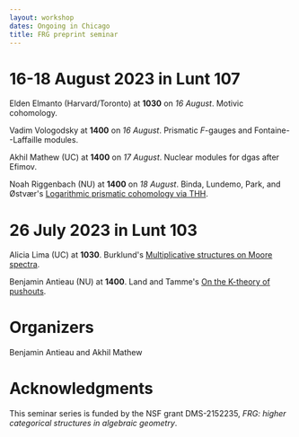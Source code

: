 ```yaml
---
layout: workshop
dates: Ongoing in Chicago
title: FRG preprint seminar
---
```

<div style="display:none">
$
\newcommand\A{\mathrm{A}}
\newcommand\C{\mathrm{C}}
\newcommand\D{\mathrm{D}}
\newcommand\E{\mathrm{E}}
\newcommand\F{\mathrm{F}}
\newcommand\G{\mathrm{G}}
\newcommand\H{\mathrm{H}}
\newcommand\h{\mathrm{h}}
\newcommand\K{\mathrm{K}}
\newcommand\L{\mathrm{L}}
\newcommand\M{\mathrm{M}}
\newcommand\t{\mathrm{t}}
\newcommand{\bA}{\mathbf{A}}
\newcommand{\bG}{\mathbf{G}}
\newcommand{\bH}{\mathbf{H}}
\newcommand{\bT}{\mathbf{T}}
\newcommand{\bW}{\mathbf{W}}
\newcommand{\Gm}{\bG_m}
\newcommand\Ascr{\mathcal{A}}
\newcommand\Cscr{\mathcal{C}}
\newcommand\Dscr{\mathcal{D}}
\newcommand\Escr{\mathcal{E}}
\newcommand\Kscr{\mathcal{K}}
\newcommand\Lscr{\mathcal{L}}
\newcommand\Oscr{\mathcal{O}}
\newcommand\Perfscr{\mathcal{P}\mathrm{erf}}
\newcommand\Acscr{\mathcal{A}\mathrm{c}}
\newcommand\heart{\heartsuit}
\newcommand\cn{\mathrm{cn}}
\newcommand\op{\mathrm{op}}
\newcommand\gr{\mathrm{gr}}
\newcommand\Gr{\mathrm{Gr}}
\newcommand\fil{\mathrm{fil}}
\newcommand\Ho{\mathrm{Ho}}
\newcommand\dR{\mathrm{dR}}
\newcommand\HH{\mathrm{HH}}
\newcommand\HC{\mathrm{HC}}
\newcommand\HP{\mathrm{HP}}
\newcommand\TC{\mathrm{TC}}
\newcommand\TP{\mathrm{TP}}
\newcommand{\bMap}{\mathbf{Map}}
\newcommand{\End}{\mathrm{End}}
\newcommand{\Mod}{\mathrm{Mod}}
\newcommand{\coMod}{\mathrm{coMod}}
\newcommand{\Fun}{\mathrm{Fun}}
\newcommand{\bMap}{\mathbf{Map}}
\newcommand\bE{\mathbf{E}}
\newcommand\bZ{\mathbf{Z}}
\newcommand\bAM{\mathbf{AM}}
\newcommand\bLM{\mathbf{LM}}
\newcommand\Spec{\mathrm{Spec}}
\newcommand\CAlg{\mathrm{CAlg}}
\newcommand\aCAlg{\mathfrak{a}\CAlg}
\newcommand\dCAlg{\mathfrak{d}\CAlg}
$
</div>

# 16-18 August 2023 in Lunt 107

Elden Elmanto (Harvard/Toronto) at **1030** on _16 August_. Motivic cohomology.

Vadim Vologodsky at **1400** on _16 August_. Prismatic $F$-gauges and Fontaine--Laffaille modules.

Akhil Mathew (UC) at **1400** on _17 August_. Nuclear modules for dgas after Efimov.

Noah Riggenbach (NU) at **1400** on _18 August_. Binda, Lundemo, Park, and Østvær's [Logarithmic
prismatic cohomology via THH](https://arxiv.org/abs/2306.01368).



# 26 July 2023 in Lunt 103

Alicia Lima (UC) at **1030**. Burklund's [Multiplicative structures on Moore
spectra](https://arxiv.org/abs/2203.14787).

Benjamin Antieau (NU) at **1400**. Land and Tamme's [On the K-theory of
pushouts](https://arxiv.org/abs/2304.12812).




# Organizers

Benjamin Antieau and Akhil Mathew

# Acknowledgments

This seminar series is funded by the NSF grant DMS-2152235, _FRG: higher categorical structures in
algebraic geometry_.
